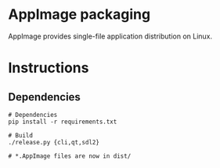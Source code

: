 # AppImage packaging
AppImage provides single-file application distribution on Linux.

# Instructions
## Dependencies
```
# Dependencies
pip install -r requirements.txt

# Build
./release.py {cli,qt,sdl2}

# *.AppImage files are now in dist/
```
